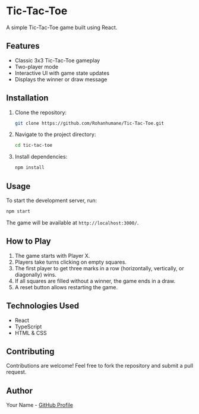 # Tic-Tac-Toe

A simple Tic-Tac-Toe game built using React.

## Features

- Classic 3x3 Tic-Tac-Toe gameplay
- Two-player mode
- Interactive UI with game state updates
- Displays the winner or draw message

## Installation

1. Clone the repository:
   ```bash
   git clone https://github.com/Rohanhumane/Tic-Tac-Toe.git
   ```
2. Navigate to the project directory:
   ```bash
   cd tic-tac-toe
   ```
3. Install dependencies:
   ```bash
   npm install
   ```

## Usage

To start the development server, run:
```bash
npm start
```
The game will be available at `http://localhost:3000/`.

## How to Play

1. The game starts with Player X.
2. Players take turns clicking on empty squares.
3. The first player to get three marks in a row (horizontally, vertically, or diagonally) wins.
4. If all squares are filled without a winner, the game ends in a draw.
5. A reset button allows restarting the game.

## Technologies Used

- React
- TypeScript
- HTML & CSS

## Contributing

Contributions are welcome! Feel free to fork the repository and submit a pull request.

## Author

Your Name - [GitHub Profile](https://github.com/Rohanhumane)
